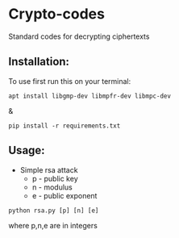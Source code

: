 # Crypto-codes


Standard codes for decrypting ciphertexts

## Installation:

To use first run this on your terminal:
```
apt install libgmp-dev libmpfr-dev libmpc-dev
```
&
```
pip install -r requirements.txt
```
## Usage:

* Simple rsa attack
  * p - public key
  * n - modulus
  * e - public exponent
```
python rsa.py [p] [n] [e]
```
where p,n,e are in integers
